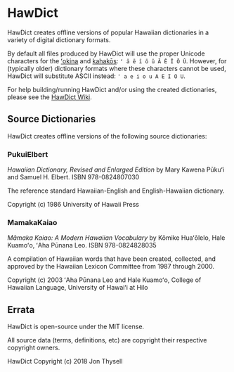 # HawDict #

HawDict creates offline versions of popular Hawaiian dictionaries in a variety of digital dictionary formats.

By default all files produced by HawDict will use the proper Unicode characters for the [ʻokina](http://www.olelo.hawaii.edu/olelo/puana/okina.php) and [kahakōs](http://www.olelo.hawaii.edu/olelo/puana/kahako.php): `ʻ ā ē ī ō ū Ā Ē Ī Ō Ū`. However, for (typically older) dictionary formats where these characters cannot be used, HawDict will substitute ASCII instead: `' a e i o u A E I O U`.

For help building/running HawDict and/or using the created dictionaries, please see the [HawDict Wiki](https://github.com/jonthysell/HawDict/wiki).

## Source Dictionaries ##

HawDict creates offline versions of the following source dictionaries:

### PukuiElbert ###

*Hawaiian Dictionary, Revised and Enlarged Edition* by Mary Kawena Pūkuʻi and Samuel H. Elbert. ISBN 978-0824807030

The reference standard Hawaiian-English and English-Hawaiian dictionary.

Copyright (c) 1986 University of Hawaii Press

### MamakaKaiao ###

*Māmaka Kaiao: A Modern Hawaiian Vocabulary* by Kōmike Huaʻōlelo, Hale Kuamoʻo, ʻAha Pūnana Leo. ISBN 978-0824828035

A compilation of Hawaiian words that have been created, collected, and approved by the Hawaiian Lexicon Committee from 1987 through 2000.

Copyright (c) 2003 ʻAha Pūnana Leo and Hale Kuamoʻo, College of Hawaiian Language, University of Hawaiʻi at Hilo

## Errata ##

HawDict is open-source under the MIT license.

All source data (terms, definitions, etc) are copyright their respective copyright owners.

HawDict Copyright (c) 2018 Jon Thysell
